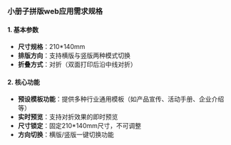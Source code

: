 ### 小册子拼版web应用需求规格

#### 1. 基本参数
- **尺寸规格**：210*140mm
- **排版方向**：支持横版与竖版两种模式切换
- **折叠方式**：对折（双面打印后沿中线对折）

#### 2. 核心功能
- **预设模板功能**：提供多种行业通用模板（如产品宣传、活动手册、企业介绍等）
- **实时预览**：支持对折效果的即时预览
- **尺寸锁定**：固定210*140mm尺寸，不可调整
- **方向切换**：横版/竖版一键切换功能